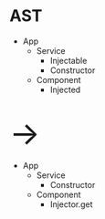 # AST

<div class="ast-wrapper" style="position: relative">
  <ul class="tree">
    <li> <span>App</span>
      <ul>
        <li> <span>Service</span>
          <ul>
            <li> <span class="tree-cost">Injectable</span></li>
            <li> <span>Constructor</span></li>
          </ul>
        </li>
        <li> <span>Component</span>
          <ul>
            <li> <span class="tree-cost">Injected</span></li>
          </ul>
        </li>
      </ul>
    </li>
  </ul>

  <div class="arrow" style="font-size:4em; padding-top: 4%">&#8594;</div>

  <ul class="tree">
    <li> <span>App</span>
      <ul>
        <li> <span>Service</span>
          <ul>
            <li> <span>Constructor</span></li>
          </ul>
        </li>
        <li> <span>Component</span>
          <ul>
            <li> <span class="tree-free">Injector.get</span></li>
          </ul>
        </li>
      </ul>
    </li>
  </ul>
</div>
